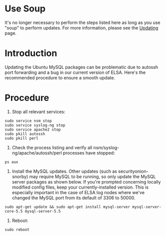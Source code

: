 # Use Soup #

It's no longer necessary to perform the steps listed here as long as you use "soup" to perform updates.  For more information, please see the [Updating](Upgrade) page.

# Introduction #

Updating the Ubuntu MySQL packages can be problematic due to autossh port forwarding and a bug in our current version of ELSA.  Here's the recommended procedure to ensure a smooth update.

# Procedure #

  1. Stop all relevant services:
```
sudo service nsm stop
sudo service syslog-ng stop
sudo service apache2 stop
sudo pkill autossh
sudo pkill perl
```
  1. Check the process listing and verify all nsm/syslog-ng/apache/autossh/perl processes have stopped:
```
ps aux
```
  1. Install the MySQL updates.  Other updates (such as securityonion-snorby) may require MySQL to be running, so only update the MySQL server packages as shown below.  If you're prompted concerning locally modified config files, keep your currently-installed version.  This is especially important in the case of ELSA log nodes where we've changed the MySQL port from its default of 3306 to 50000.
```
sudo apt-get update && sudo apt-get install mysql-server mysql-server-core-5.5 mysql-server-5.5
```
  1. Reboot:
```
sudo reboot
```